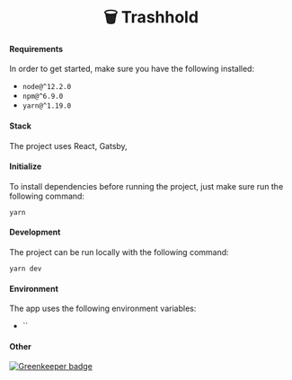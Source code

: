<h1 align="center">
  🗑️ Trashhold
</h1>


#### Requirements

In order to get started, make sure you have the following installed:

  - `node@^12.2.0`
  - `npm@^6.9.0`
  - `yarn@^1.19.0`

#### Stack

The project uses React, Gatsby,

#### Initialize

To install dependencies before running the project, just make sure run the following command:

```
yarn
```

#### Development

The project can be run locally with the following command:

```
yarn dev
```

#### Environment

The app uses the following environment variables:

  - ``

#### Other

[![Greenkeeper badge](https://badges.greenkeeper.io/vacuumdreams/th-app.svg)](https://greenkeeper.io/)
